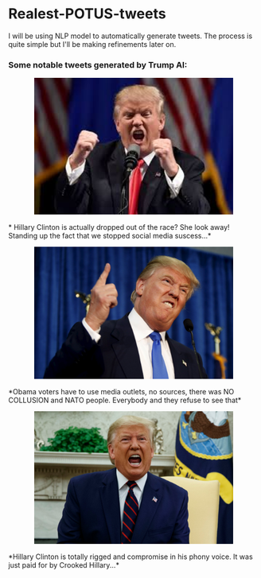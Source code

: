 # Realest-POTUS-tweets

I will be using NLP model to automatically generate tweets. The process is quite simple but I'll be making refinements later on. 


### Some notable tweets generated by Trump AI:

<p align="center">
  <img src="https://github.com/anthonydwan/Trump-Tweet-Generator/blob/master/images.jpg" width="400" />
</p>
* Hillary Clinton is actually dropped out of the race? She look away! Standing up the fact that we stopped social media suscess...*



<p align="center">
  <img src="https://github.com/anthonydwan/Trump-Tweet-Generator/blob/master/rtx1gzco.jpg" width="400" />
</p>
*Obama voters have to use media outlets, no sources, there was NO COLLUSION and NATO people. Everybody and they refuse to see that*
 
 
 
<p align="center">
  <img src="https://github.com/anthonydwan/Trump-Tweet-Generator/blob/master/shutterstock_editorial_10434333bm.jpg" width="400" />
</p>
*Hillary Clinton is totally rigged and compromise in his phony voice. It was just paid for by Crooked Hillary...*
